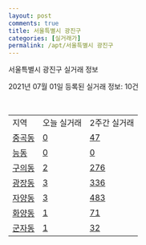 ```yaml
---
layout: post
comments: true
title: 서울특별시 광진구
categories: [실거래가]
permalink: /apt/서울특별시 광진구
---
```


서울특별시 광진구 실거래 정보

2021년 07월 01일 등록된 실거래 정보: 10건

<script type="text/javascript">
  google.charts.load('current', {'packages':['corechart']});
  google.charts.setOnLoadCallback(drawChart);

  function drawChart() {
    var data = google.visualization.arrayToDataTable([['거래일', '매매', '전월세', '전매'], ['21-02', 65, 239, 0], ['21-03', 66, 223, 0], ['21-04', 45, 185, 0], ['21-05', 79, 188, 0], ['21-06', 20, 135, 0]]);

    var options = {
      title: '최근 유형별 거래량 추이',
      legend: { position: 'bottom' }
    };

    var chart = new google.visualization.LineChart(document.getElementById('columnchart_material'));
    chart.draw(data, (options));
  }
</script>

<div id="columnchart_material" style="width: 95%; margin-left: -35px"></div>
<br>
<table class="sortable">
  <tr>
    <td>지역</td>
    <td>오늘 실거래</td>
    <td>2주간 실거래</td>
  </tr>

  
  <tr class="item">
    <td><a href="서울특별시 광진구 중곡동">중곡동</a></td>
    <td><a href="서울특별시 광진구 중곡동">0</a></td>
    <td><a href="서울특별시 광진구 중곡동">47</a></td>
  </tr>
    

  <tr class="item">
    <td><a href="서울특별시 광진구 능동">능동</a></td>
    <td><a href="서울특별시 광진구 능동">0</a></td>
    <td><a href="서울특별시 광진구 능동">0</a></td>
  </tr>
    

  <tr class="item">
    <td><a href="서울특별시 광진구 구의동">구의동</a></td>
    <td><a href="서울특별시 광진구 구의동">2</a></td>
    <td><a href="서울특별시 광진구 구의동">276</a></td>
  </tr>
    

  <tr class="item">
    <td><a href="서울특별시 광진구 광장동">광장동</a></td>
    <td><a href="서울특별시 광진구 광장동">3</a></td>
    <td><a href="서울특별시 광진구 광장동">336</a></td>
  </tr>
    

  <tr class="item">
    <td><a href="서울특별시 광진구 자양동">자양동</a></td>
    <td><a href="서울특별시 광진구 자양동">3</a></td>
    <td><a href="서울특별시 광진구 자양동">483</a></td>
  </tr>
    

  <tr class="item">
    <td><a href="서울특별시 광진구 화양동">화양동</a></td>
    <td><a href="서울특별시 광진구 화양동">1</a></td>
    <td><a href="서울특별시 광진구 화양동">71</a></td>
  </tr>
    

  <tr class="item">
    <td><a href="서울특별시 광진구 군자동">군자동</a></td>
    <td><a href="서울특별시 광진구 군자동">1</a></td>
    <td><a href="서울특별시 광진구 군자동">32</a></td>
  </tr>
    


</table>


    